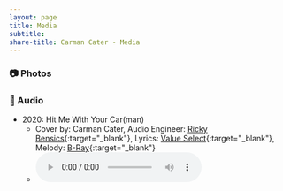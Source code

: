 ```yaml
---
layout: page
title: Media
subtitle: 
share-title: Carman Cater - Media
---
```


### :camera: Photos

### :microphone: Audio
<!-- - 2022: Hurricane Poem
    - Artist: My mother, [Lou Ann Baylock](https://www.linkedin.com/in/lou-ann-b-941a27163/){:target="_blank"}
    - <audio controls src="/assets/audio/Mom Hurricane Poem 2022.m4a"></audio> -->
- 2020: Hit Me With Your Car(man)  
    - Cover by: Carman Cater, Audio Engineer: [Ricky Bensics](https://www.linkedin.com/in/rickybensics/){:target="_blank"}, Lyrics: [Value Select](https://www.youtube.com/@ValueSelectTV){:target="_blank"}, Melody: [B-Ray](https://www.youtube.com/watch?v=k857d-_kbk0&t=0s){:target="_blank"}
    - <audio controls src="/assets/audio/hit me with your carman.mp3"></audio>
<!-- - 2020: Ocean 
    - Artist: Carman Cater...start of COVID lockdown, keeping busy!
    - <audio controls src="/assets/audio/Ocean.m4a"></audio> -->
